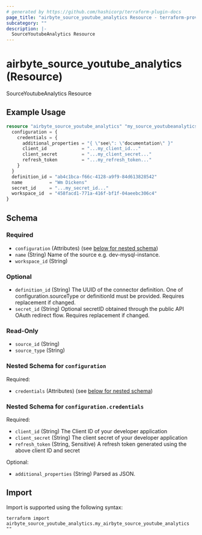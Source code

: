 ```yaml
---
# generated by https://github.com/hashicorp/terraform-plugin-docs
page_title: "airbyte_source_youtube_analytics Resource - terraform-provider-airbyte"
subcategory: ""
description: |-
  SourceYoutubeAnalytics Resource
---
```


# airbyte_source_youtube_analytics (Resource)

SourceYoutubeAnalytics Resource

## Example Usage

```terraform
resource "airbyte_source_youtube_analytics" "my_source_youtubeanalytics" {
  configuration = {
    credentials = {
      additional_properties = "{ \"see\": \"documentation\" }"
      client_id             = "...my_client_id..."
      client_secret         = "...my_client_secret..."
      refresh_token         = "...my_refresh_token..."
    }
  }
  definition_id = "ab4c1bca-f66c-4128-a9f9-84d613828542"
  name          = "Wm Dickens"
  secret_id     = "...my_secret_id..."
  workspace_id  = "458facd1-771a-416f-bf1f-04aeebc306c4"
}
```

<!-- schema generated by tfplugindocs -->
## Schema

### Required

- `configuration` (Attributes) (see [below for nested schema](#nestedatt--configuration))
- `name` (String) Name of the source e.g. dev-mysql-instance.
- `workspace_id` (String)

### Optional

- `definition_id` (String) The UUID of the connector definition. One of configuration.sourceType or definitionId must be provided. Requires replacement if changed.
- `secret_id` (String) Optional secretID obtained through the public API OAuth redirect flow. Requires replacement if changed.

### Read-Only

- `source_id` (String)
- `source_type` (String)

<a id="nestedatt--configuration"></a>
### Nested Schema for `configuration`

Required:

- `credentials` (Attributes) (see [below for nested schema](#nestedatt--configuration--credentials))

<a id="nestedatt--configuration--credentials"></a>
### Nested Schema for `configuration.credentials`

Required:

- `client_id` (String) The Client ID of your developer application
- `client_secret` (String) The client secret of your developer application
- `refresh_token` (String, Sensitive) A refresh token generated using the above client ID and secret

Optional:

- `additional_properties` (String) Parsed as JSON.

## Import

Import is supported using the following syntax:

```shell
terraform import airbyte_source_youtube_analytics.my_airbyte_source_youtube_analytics ""
```
